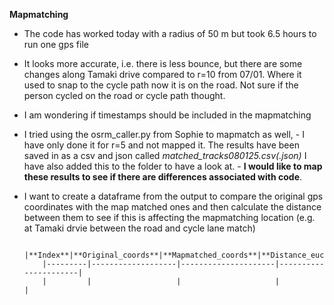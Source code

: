 **Mapmatching**
- The code has worked today with a radius of 50 m but took 6.5 hours to run one gps file
- It looks more accurate, i.e. there is less bounce, but there are some changes along Tamaki drive compared to r=10 from 07/01. Where it used to snap to the cycle path now it is on the road. Not sure if the person cycled on the road or cycle path thought.
- I am wondering if timestamps should be included in the mapmatching
- I tried using the osrm_caller.py from Sophie to mapmatch as well,
        - I have only done it for r=5 and not mapped it. The results have been saved in as a csv and json called *matched_tracks080125.csv(.json)* I have also added this to the folder to have a look at.
          - **I would like to map these results to see if there are differences associated with code**.
- I want to create a dataframe from the output to compare the original gps coordinates with the map matched ones and then calculate the distance between them to see if this is affecting the mapmatching location (e.g. at Tamaki drvie between the road and cycle lane match)

          |**Index**|**Original_coords**|**Mapmatched_coords**|**Distance_euclidean**|
          |---------|-------------------|---------------------|----------------------|
          |         |                   |                     |                      |


